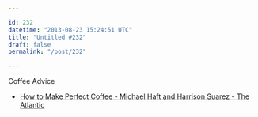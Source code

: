 ```yaml
---

id: 232
datetime: "2013-08-23 15:24:51 UTC"
title: "Untitled #232"
draft: false
permalink: "/post/232"

---
```


Coffee Advice 

 
 * [How to Make Perfect Coffee - Michael Haft and Harrison Suarez - The Atlantic](http://www.theatlantic.com/health/archive/2013/08/how-to-make-perfect-coffee/278944/)




